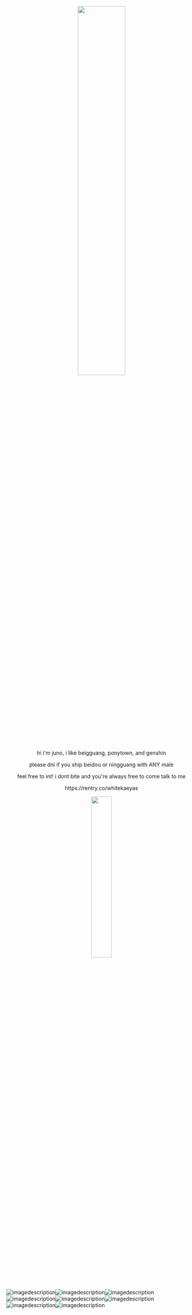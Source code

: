 <p align="center"width="100%">
    <img width="50%" src="https://files.catbox.moe/tdm7v1.png">
</p>

<p align="center">
    hi i'm juno, i like beigguang, ponytown, and genshin
</p>

<p align="center">
    please dni if you ship beidou or ningguang with ANY male
</p>

<p align="center">
    feel free to int! i dont bite and you're always free to come talk to me
</p>

<p align="center">
    https://rentry.co/whitekaeyas
</p>

<p align="center" width="100%">
    <img width="33%" src="https://files.catbox.moe/fwmfav.png">
</p>

![imagedescription](https://files.catbox.moe/6hoybx.webp)![imagedescription](https://files.catbox.moe/qfjn9l.gif)![imagedescription](https://files.catbox.moe/vxf7jj.png)![imagedescription](https://files.catbox.moe/8vwhfs.jpg)![imagedescription](https://files.catbox.moe/owhc7e.png)![imagedescription](https://files.catbox.moe/bvduf5.webp)![imagedescription](https://files.catbox.moe/82ctja.png)![imagedescription](https://files.catbox.moe/mdcph0.png)
